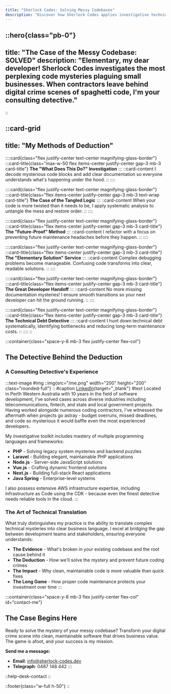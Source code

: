 ```yaml
--- 
title: "Sherlock Codes: Solving Messy Codebases"
description: "Discover how Sherlock Codes applies investigative techniques to untangle messy codebases, reduce technical debt, and improve maintainability across PHP, NextJs, Vue, and more."
---
```


::hero{class="pb-0"}
---
title: "The Case of the Messy Codebase: SOLVED"
description: "Elementary, my dear developer! Sherlock Codes investigates the most perplexing code mysteries plaguing small businesses. When contractors leave behind digital crime scenes of spaghetti code, I'm your consulting detective."
---
::

::card-grid
---
title: "My Methods of Deduction"
---

::::card{class="flex justify-center text-center magnifying-glass-border"}
:::card-title{class="max-w-50 flex items-center justify-center gap-3 mb-3 card-title"}
**The "What Does This Do?" Investigation**
:::
::card-content
I decode mysterious code blocks and add clear documentation so everyone understands what's happening under the hood.
::
::::

::::card{class="flex justify-center text-center magnifying-glass-border"}
:::card-title{class="flex items-center justify-center gap-3 mb-3 text-wrap card-title"}
**The Case of the Tangled Logic**
:::
::card-content
When your code is more twisted than it needs to be, I apply systematic analysis to untangle the mess and restore order.
::
::::

::::card{class="flex justify-center text-center magnifying-glass-border"}
:::card-title{class="flex items-center justify-center gap-3 mb-3 card-title"}
**The "Future-Proof" Method**
:::
::card-content
I refactor with a focus on preventing future maintenance headaches before they happen.
::
::::

::::card{class="flex justify-center text-center magnifying-glass-border"}
:::card-title{class="flex items-center justify-center gap-3 mb-3 card-title"}
**The "Elementary Solution" Service**
:::
::card-content
Complex debugging problems become manageable. Confusing code transforms into clear, readable solutions.
::
::::

::::card{class="flex justify-center text-center magnifying-glass-border"}
:::card-title{class="flex items-center justify-center gap-3 mb-3 card-title"}
**The Great Developer Handoff**
:::
::card-content
No more missing documentation mysteries! I ensure smooth transitions so your next developer can hit the ground running.
::
::::

::::card{class="flex justify-center text-center magnifying-glass-border"}
:::card-title{class="flex items-center justify-center gap-3 mb-3 card-title"}
**The Technical Debt Detective**
:::
::card-content
I hunt down technical debt systematically, identifying bottlenecks and reducing long-term maintenance costs.
::
::::
::

:::container{class="space-y-8 mb-3 flex justify-center flex-col"}
## The Detective Behind the Deduction

### A Consulting Detective's Experience
:::text-image
#img
::img{src="/me.png" width="200" height="200" class="rounded-full"}
::
#caption
[LinkedIn](https://www.linkedin.com/in/raoul-hofmann-547158127/){target="_blank"}
#text
Located in Perth Western Australia with 10 years in the field of software development, I've solved cases across diverse industries including telecommunications, fintech, and state and local government projects. Having worked alongside numerous coding contractors, I've witnessed the aftermath when projects go astray - budget overruns, missed deadlines, and code so mysterious it would baffle even the most experienced developers.

My investigative toolkit includes mastery of multiple programming languages and frameworks:

- **PHP** - Solving legacy system mysteries and backend puzzles
- **Laravel** - Building elegant, maintainable PHP applications
- **Node.js** - Server-side JavaScript solutions
- **Vue.js** - Crafting dynamic frontend solutions
- **Next.js** - Building full-stack React applications
- **Java Spring** - Enterprise-level systems

I also possess extensive AWS infrastructure expertise, including Infrastructure as Code using the CDK - because even the finest detective needs reliable tools in the cloud.
:::
### The Art of Technical Translation

What truly distinguishes my practice is the ability to translate complex technical mysteries into clear business language. I excel at bridging the gap between development teams and stakeholders, ensuring everyone understands:

- **The Evidence** - What's broken in your existing codebase and the root cause behind it
- **The Deduction** - How we'll solve the mystery and prevent future coding crimes
- **The Impact** - Why clean, maintainable code is more valuable than quick fixes
- **The Long Game** - How proper code maintenance protects your investment over time
:::

:::container{class="space-y-8 mb-3 flex justify-center flex-col" id="contact-me"}
## The Case Begins Here

Ready to solve the mystery of your messy codebase? Transform your digital crime scene into clean, maintainable software that drives business value. The game is afoot, and your success is my mission.

**Send me a message:**
- **Email**: info@sherlock-codes.dev
- **Telegraph**: 0487 148 442
:::

::help-desk-contact
::

::footer{class="w-full h-50"}
::